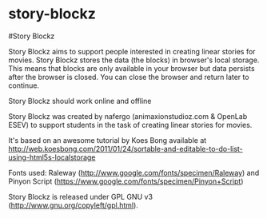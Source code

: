 story-blockz
====================

#Story Blockz

Story Blockz aims to support people interested in creating linear stories for movies.
Story Blockz stores the data (the blocks) in browser's local storage. This means that blocks are only available in your browser but data persists after the browser is closed. You can close the browser and return later to continue.

Story Blockz should work online and offline

Story Blockz was created by nafergo (animaxionstudioz.com & OpenLab ESEV) to support students in the task of creating linear stories for movies.

It's based on an awesome tutorial by Koes Bong available at http://web.koesbong.com/2011/01/24/sortable-and-editable-to-do-list-using-html5s-localstorage

Fonts used: Raleway (http://www.google.com/fonts/specimen/Raleway) and Pinyon Script (https://www.google.com/fonts/specimen/Pinyon+Script)

Story Blockz is released under GPL GNU v3 (http://www.gnu.org/copyleft/gpl.html).
